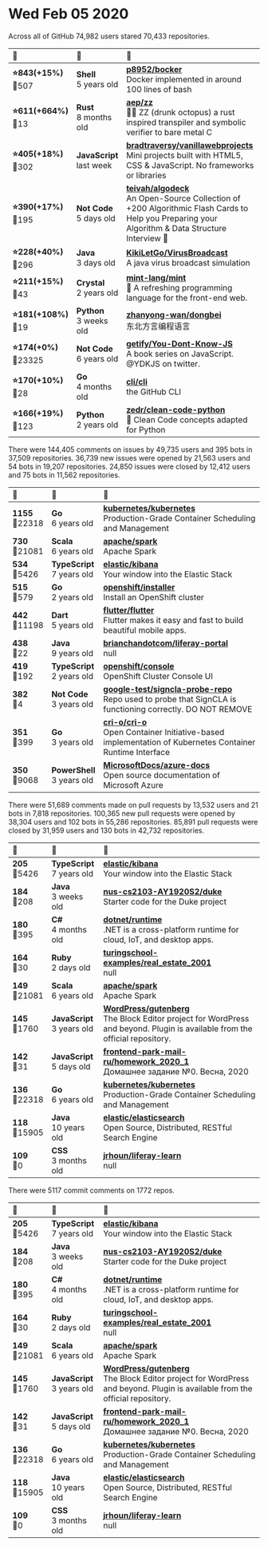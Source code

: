 # Wed Feb 05 2020

Across all of GitHub 74,982 users stared 
70,433 repositories. 

| :page_with_curl: | :calendar: | :page_with_curl: |
| :--- | :--- | :--- |
| **:star:843(+15%)**<br>:twisted_rightwards_arrows:507 | **Shell**<br>5 years old | **[p8952/bocker](https://github.com/p8952/bocker)**<br>Docker implemented in around 100 lines of bash |
| **:star:611(+664%)**<br>:twisted_rightwards_arrows:13 | **Rust**<br>8 months old | **[aep/zz](https://github.com/aep/zz)**<br>🍺🐙  ZZ (drunk octopus) a rust inspired transpiler and symbolic verifier to bare metal C |
| **:star:405(+18%)**<br>:twisted_rightwards_arrows:302 | **JavaScript**<br>last week | **[bradtraversy/vanillawebprojects](https://github.com/bradtraversy/vanillawebprojects)**<br>Mini projects built with HTML5, CSS & JavaScript. No frameworks or libraries |
| **:star:390(+17%)**<br>:twisted_rightwards_arrows:195 | **Not Code**<br>5 days old | **[teivah/algodeck](https://github.com/teivah/algodeck)**<br>An Open-Source Collection of +200 Algorithmic Flash Cards to Help you Preparing your Algorithm & Data Structure Interview 💯 |
| **:star:228(+40%)**<br>:twisted_rightwards_arrows:296 | **Java**<br>3 days old | **[KikiLetGo/VirusBroadcast](https://github.com/KikiLetGo/VirusBroadcast)**<br>A java virus broadcast simulation |
| **:star:211(+15%)**<br>:twisted_rightwards_arrows:43 | **Crystal**<br>2 years old | **[mint-lang/mint](https://github.com/mint-lang/mint)**<br>:leaves: A refreshing programming language for the front-end web. |
| **:star:181(+108%)**<br>:twisted_rightwards_arrows:19 | **Python**<br>3 weeks old | **[zhanyong-wan/dongbei](https://github.com/zhanyong-wan/dongbei)**<br>东北方言编程语言 |
| **:star:174(+0%)**<br>:twisted_rightwards_arrows:23325 | **Not Code**<br>6 years old | **[getify/You-Dont-Know-JS](https://github.com/getify/You-Dont-Know-JS)**<br>A book series on JavaScript. @YDKJS on twitter. |
| **:star:170(+10%)**<br>:twisted_rightwards_arrows:28 | **Go**<br>4 months old | **[cli/cli](https://github.com/cli/cli)**<br>the GitHub CLI |
| **:star:166(+19%)**<br>:twisted_rightwards_arrows:123 | **Python**<br>2 years old | **[zedr/clean-code-python](https://github.com/zedr/clean-code-python)**<br>:bathtub: Clean Code concepts adapted for Python |

There were 144,405 comments on issues by 49,735 users and 395 bots in 37,509 repositories.
36,739 new issues were opened by 21,563 users and 54 bots in 19,207 repositories.
24,850 issues were closed by 12,412 users and 75 bots in 11,562 repositories.

| :speech_balloon: | :calendar: | :page_with_curl: |
| :--- | :--- | :--- |
| **1155**<br>:twisted_rightwards_arrows:22318 | **Go**<br>6 years old | **[kubernetes/kubernetes](https://github.com/kubernetes/kubernetes)**<br>Production-Grade Container Scheduling and Management |
| **730**<br>:twisted_rightwards_arrows:21081 | **Scala**<br>6 years old | **[apache/spark](https://github.com/apache/spark)**<br>Apache Spark |
| **534**<br>:twisted_rightwards_arrows:5426 | **TypeScript**<br>7 years old | **[elastic/kibana](https://github.com/elastic/kibana)**<br>Your window into the Elastic Stack |
| **515**<br>:twisted_rightwards_arrows:579 | **Go**<br>2 years old | **[openshift/installer](https://github.com/openshift/installer)**<br>Install an OpenShift cluster |
| **442**<br>:twisted_rightwards_arrows:11198 | **Dart**<br>5 years old | **[flutter/flutter](https://github.com/flutter/flutter)**<br>Flutter makes it easy and fast to build beautiful mobile apps. |
| **438**<br>:twisted_rightwards_arrows:22 | **Java**<br>9 years old | **[brianchandotcom/liferay-portal](https://github.com/brianchandotcom/liferay-portal)**<br>null |
| **419**<br>:twisted_rightwards_arrows:192 | **TypeScript**<br>2 years old | **[openshift/console](https://github.com/openshift/console)**<br>OpenShift Cluster Console UI |
| **382**<br>:twisted_rightwards_arrows:4 | **Not Code**<br>3 years old | **[google-test/signcla-probe-repo](https://github.com/google-test/signcla-probe-repo)**<br>Repo used to probe that SignCLA is functioning correctly.  DO NOT REMOVE |
| **351**<br>:twisted_rightwards_arrows:399 | **Go**<br>3 years old | **[cri-o/cri-o](https://github.com/cri-o/cri-o)**<br>Open Container Initiative-based implementation of Kubernetes Container Runtime Interface |
| **350**<br>:twisted_rightwards_arrows:9068 | **PowerShell**<br>3 years old | **[MicrosoftDocs/azure-docs](https://github.com/MicrosoftDocs/azure-docs)**<br>Open source documentation of Microsoft Azure |

There were 51,689 comments made on pull requests by 13,532 users and 21 bots in 7,818 repositories.
100,365 new pull requests were opened by 38,304 users and 102 bots in 55,286 repositories.
85,891 pull requests were closed by 31,959 users and 130 bots in 42,732 repositories.

| :speech_balloon: | :calendar: | :page_with_curl: |
| :--- | :--- | :--- |
| **205**<br>:twisted_rightwards_arrows:5426 | **TypeScript**<br>7 years old | **[elastic/kibana](https://github.com/elastic/kibana)**<br>Your window into the Elastic Stack |
| **184**<br>:twisted_rightwards_arrows:208 | **Java**<br>3 weeks old | **[nus-cs2103-AY1920S2/duke](https://github.com/nus-cs2103-AY1920S2/duke)**<br>Starter code for the Duke project |
| **180**<br>:twisted_rightwards_arrows:395 | **C#**<br>4 months old | **[dotnet/runtime](https://github.com/dotnet/runtime)**<br>.NET is a cross-platform runtime for cloud, IoT, and desktop apps. |
| **164**<br>:twisted_rightwards_arrows:30 | **Ruby**<br>2 days old | **[turingschool-examples/real_estate_2001](https://github.com/turingschool-examples/real_estate_2001)**<br>null |
| **149**<br>:twisted_rightwards_arrows:21081 | **Scala**<br>6 years old | **[apache/spark](https://github.com/apache/spark)**<br>Apache Spark |
| **145**<br>:twisted_rightwards_arrows:1760 | **JavaScript**<br>3 years old | **[WordPress/gutenberg](https://github.com/WordPress/gutenberg)**<br>The Block Editor project for WordPress and beyond. Plugin is available from the official repository. |
| **142**<br>:twisted_rightwards_arrows:31 | **JavaScript**<br>5 days old | **[frontend-park-mail-ru/homework_2020_1](https://github.com/frontend-park-mail-ru/homework_2020_1)**<br>Домашнее задание №0. Весна, 2020 |
| **136**<br>:twisted_rightwards_arrows:22318 | **Go**<br>6 years old | **[kubernetes/kubernetes](https://github.com/kubernetes/kubernetes)**<br>Production-Grade Container Scheduling and Management |
| **118**<br>:twisted_rightwards_arrows:15905 | **Java**<br>10 years old | **[elastic/elasticsearch](https://github.com/elastic/elasticsearch)**<br>Open Source, Distributed, RESTful Search Engine |
| **109**<br>:twisted_rightwards_arrows:0 | **CSS**<br>3 months old | **[jrhoun/liferay-learn](https://github.com/jrhoun/liferay-learn)**<br>null |

There were 5117 commit comments on 1772 repos.

| :speech_balloon: | :calendar: | :page_with_curl: |
| :--- | :--- | :--- |
| **205**<br>:twisted_rightwards_arrows:5426 | **TypeScript**<br>7 years old | **[elastic/kibana](https://github.com/elastic/kibana)**<br>Your window into the Elastic Stack |
| **184**<br>:twisted_rightwards_arrows:208 | **Java**<br>3 weeks old | **[nus-cs2103-AY1920S2/duke](https://github.com/nus-cs2103-AY1920S2/duke)**<br>Starter code for the Duke project |
| **180**<br>:twisted_rightwards_arrows:395 | **C#**<br>4 months old | **[dotnet/runtime](https://github.com/dotnet/runtime)**<br>.NET is a cross-platform runtime for cloud, IoT, and desktop apps. |
| **164**<br>:twisted_rightwards_arrows:30 | **Ruby**<br>2 days old | **[turingschool-examples/real_estate_2001](https://github.com/turingschool-examples/real_estate_2001)**<br>null |
| **149**<br>:twisted_rightwards_arrows:21081 | **Scala**<br>6 years old | **[apache/spark](https://github.com/apache/spark)**<br>Apache Spark |
| **145**<br>:twisted_rightwards_arrows:1760 | **JavaScript**<br>3 years old | **[WordPress/gutenberg](https://github.com/WordPress/gutenberg)**<br>The Block Editor project for WordPress and beyond. Plugin is available from the official repository. |
| **142**<br>:twisted_rightwards_arrows:31 | **JavaScript**<br>5 days old | **[frontend-park-mail-ru/homework_2020_1](https://github.com/frontend-park-mail-ru/homework_2020_1)**<br>Домашнее задание №0. Весна, 2020 |
| **136**<br>:twisted_rightwards_arrows:22318 | **Go**<br>6 years old | **[kubernetes/kubernetes](https://github.com/kubernetes/kubernetes)**<br>Production-Grade Container Scheduling and Management |
| **118**<br>:twisted_rightwards_arrows:15905 | **Java**<br>10 years old | **[elastic/elasticsearch](https://github.com/elastic/elasticsearch)**<br>Open Source, Distributed, RESTful Search Engine |
| **109**<br>:twisted_rightwards_arrows:0 | **CSS**<br>3 months old | **[jrhoun/liferay-learn](https://github.com/jrhoun/liferay-learn)**<br>null |


